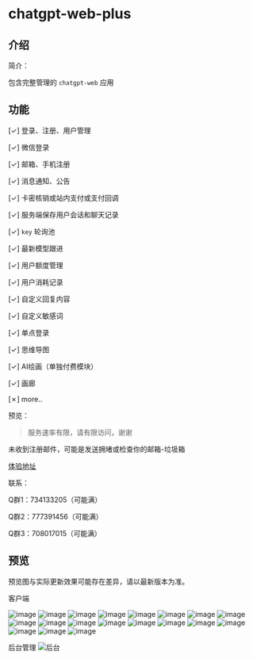 # chatgpt-web-plus

## 介绍

简介：

包含完整管理的 `chatgpt-web` 应用

## 功能
[✓] 登录、注册、用户管理

[✓] 微信登录

[✓] 邮箱、手机注册

[✓] 消息通知、公告

[✓] 卡密核销或站内支付或支付回调

[✓] 服务端保存用户会话和聊天记录

[✓] `key` 轮询池

[✓] 最新模型跟进

[✓] 用户额度管理

[✓] 用户消耗记录

[✓] 自定义回复内容

[✓] 自定义敏感词

[✓] 单点登录

[✓] 思维导图

[✓] AI绘画（单独付费模块）

[✓] 画廊

[✗] more..

预览：

> 服务速率有限，请有限访问，谢谢

未收到注册邮件，可能是发送拥堵或检查你的邮箱-垃圾箱
  
[体验地址](https://chatgpt-web-plus.it007996.top/auth/register?inviteCode=BNPW7BQHD)

联系：

Q群1：734133205（可能满）

Q群2：777391456（可能满）

Q群3：708017015（可能满）

## 预览

预览图与实际更新效果可能存在差异，请以最新版本为准。

客户端

![image](docs/1.jpeg)
![image](docs/2.jpeg)
![image](docs/3.jpeg)
![image](docs/4.jpeg)
![image](docs/5.jpeg)
![image](docs/6.jpeg)
![image](docs/7.jpeg)
![image](docs/8.jpeg)
![image](docs/9.jpeg)
![image](docs/10.jpeg)
![image](docs/11.jpeg)
![image](docs/12.jpeg)
![image](docs/13.jpeg)
![image](docs/14.jpeg)
![image](docs/15.jpeg)
![image](docs/16.jpeg)
![image](docs/17.jpeg)
![image](docs/18.jpeg)
![image](docs/19.jpeg)

后台管理
![后台](docs/admin.jpeg)

